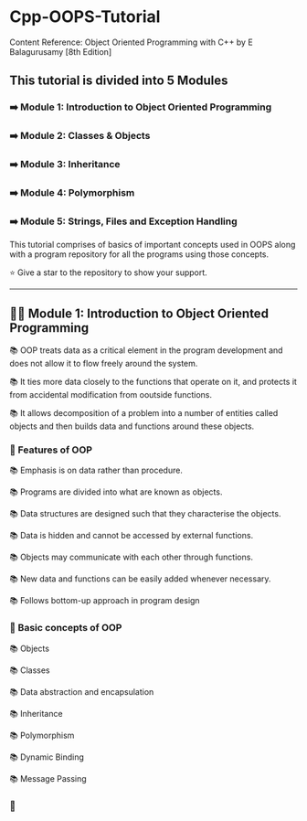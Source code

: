 # Cpp-OOPS-Tutorial
Content Reference: Object Oriented Programming with C++ by E Balagurusamy [8th Edition]

## This tutorial is divided into 5 Modules

### ➡️ Module 1: Introduction to Object Oriented Programming 

### ➡️ Module 2: Classes & Objects

### ➡️ Module 3: Inheritance

### ➡️ Module 4: Polymorphism

### ➡️ Module 5: Strings, Files and Exception Handling

This tutorial comprises of basics of important concepts used in OOPS along with a program repository for all the programs using those concepts.

⭐ Give a star to the repository to show your support.

____________________________________________________________________________________________________________________________________________________

## 👨‍💻 Module 1: Introduction to Object Oriented Programming

📚 OOP treats data as a critical element in the program development and does not allow it to flow freely around the system.

📚 It ties more data closely to the functions that operate on it, and protects it from accidental modification from ooutside functions.

📚 It allows decomposition of a problem into a number of entities called objects and then builds data and functions around these objects.

### 💎 Features of OOP

📚 Emphasis is on data rather than procedure.

📚 Programs are divided into what are known as objects.

📚 Data structures are designed such that they characterise the objects.

📚 Data is hidden and cannot be accessed by external functions.

📚 Objects may communicate with each other through functions.

📚 New data and functions can be easily added whenever necessary.

📚 Follows bottom-up approach in program design

### 📙 Basic concepts of OOP

📚 Objects

📚 Classes 

📚 Data abstraction and encapsulation

📚 Inheritance

📚 Polymorphism

📚 Dynamic Binding

📚 Message Passing

### 📙

